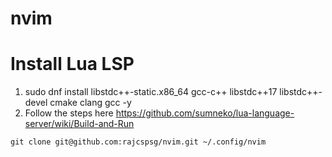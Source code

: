 # nvim

# Install Lua LSP
  1. sudo dnf install libstdc++-static.x86_64 gcc-c++ libstdc++17  libstdc++-devel cmake clang gcc -y
  2. Follow the steps here https://github.com/sumneko/lua-language-server/wiki/Build-and-Run
  
  
  ```
  git clone git@github.com:rajcspsg/nvim.git ~/.config/nvim
  ```
